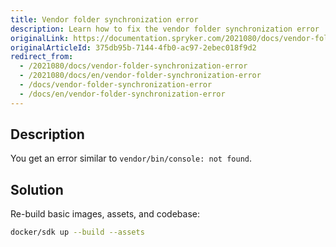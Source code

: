 ```yaml
---
title: Vendor folder synchronization error
description: Learn how to fix the vendor folder synchronization error
originalLink: https://documentation.spryker.com/2021080/docs/vendor-folder-synchronization-error
originalArticleId: 375db95b-7144-4fb0-ac97-2ebec018f9d2
redirect_from:
  - /2021080/docs/vendor-folder-synchronization-error
  - /2021080/docs/en/vendor-folder-synchronization-error
  - /docs/vendor-folder-synchronization-error
  - /docs/en/vendor-folder-synchronization-error
---
```


## Description
You get an error similar to `vendor/bin/console: not found`.

## Solution
Re-build basic images, assets, and codebase:
```bash
docker/sdk up --build --assets
```
